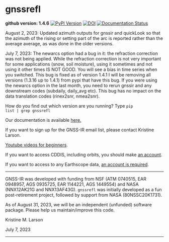 # gnssrefl

**github version: 1.4.6** [![PyPI Version](https://img.shields.io/pypi/v/gnssrefl.svg)](https://pypi.python.org/pypi/gnssrefl) [![DOI](https://zenodo.org/badge/doi/10.5281/zenodo.5601495.svg)](http://dx.doi.org/10.5281/zenodo.5601495) [![Documentation Status](https://readthedocs.org/projects/gnssrefl/badge/?version=latest)](https://gnssrefl.readthedocs.io/en/latest/?badge=latest)

August 2, 2023: Updated azimuth outputs for gnssir and quickLook so that the azimuth of the 
rising or setting part of the arc is reported rather than the average average, as was done in the older versions.

July 7, 2023: The newarcs option had a bug in it: the refraction correction was not being applied.
While the refraction correction is not very important for some applications (snow, soil moisture), using it sometimes and not
using it other times IS NOT GOOD.  You will see a bias in time series when you switched. This bug is fixed as of version 1.4.1
I will be removing all versions (1.3.16 up to 1.4.1) from pypi that have this bug. If you were 
using the newarcs option in the last month, you need to rerun gnssir and any 
downstream codes (subdaily, daily_avg etc). This bug has 
no impact on the data translation codes (rinex2snr, nmea2snr).  

How do you find out which version are you running? Type <code>pip list | grep gnssrefl</code>

Our documentation is available [here.](https://gnssrefl.readthedocs.io/en/latest/)

If you want to sign up for the GNSS-IR email list, please contact Kristine Larson.

[Youtube videos for beginners](https://www.youtube.com/channel/UCC1NW5oS7liG7C8NBK148Bg).

If you want to access CDDIS, including orbits, you should make [an account](https://urs.earthdata.nasa.gov/users/new).

If you want to access to any Earthscope data, [an account is required](https://data-idm.unavco.org/user/profile/login).

<HR> 

GNSS-IR was developed with funding from NSF (ATM 0740515, EAR 0948957, AGS 0935725, EAR 1144221, AGS 1449554) and 
NASA (NNX12AK21G and NNX13AF43G). <code>gnssrefl</code> was initially developed 
as a fun post-retirement project, followed by support from NASA (80NSSC20K1731).

As of August 31, 2023, we will be an independent (unfunded) software package. Please help us maintain/improve this code. 

Kristine M. Larson

July 7, 2023

<HR>



